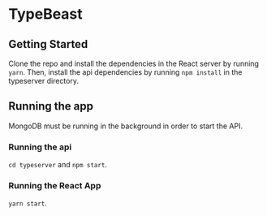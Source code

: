 # TypeBeast 

## Getting Started

Clone the repo and install the dependencies in the React server by running `yarn`. Then, install the api dependencies by running `npm install` in the typeserver directory.

## Running the app

MongoDB must be running in the background in order to start the API. 

### Running the api

`cd typeserver` and `npm start`.

### Running the React App

`yarn start`.